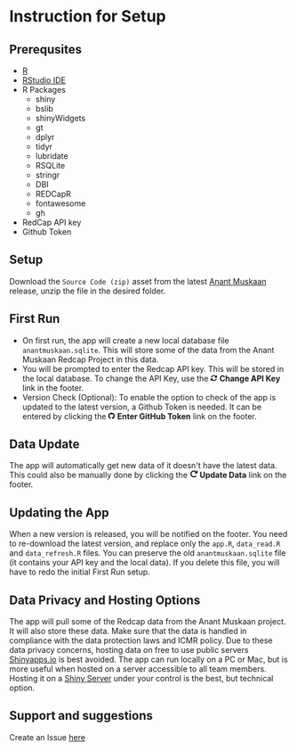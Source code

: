 # Instruction for Setup

## Prerequsites
- [R](https://www.r-project.org)
- [RStudio IDE](https://posit.co/products/open-source/rstudio/)
- R Packages
  - shiny
  - bslib
  - shinyWidgets
  - gt
  - dplyr
  - tidyr
  - lubridate
  - RSQLite
  - stringr
  - DBI
  - REDCapR
  - fontawesome
  - gh
- RedCap API key
- Github Token

## Setup
Download the `Source Code (zip)` asset from the latest [Anant Muskaan](https://github.com/ashwinikalantri/AnantMuskaan/releases/latest) release, unzip the file in the desired folder.

## First Run
- On first run, the app will create a new local database file `anantmuskaan.sqlite`. This will store some of the data from the Anant Muskaan Redcap Project in this data.
- You will be prompted to enter the Redcap API key. This will be stored in the local database. To change the API Key, use the ![](assets/rotate.png) **Change API Key** link in the footer.
- Version Check (Optional): To enable the option to check of the app is updated to the latest version, a Github Token is needed. It can be entered by clicking the ![](assets/github.png) **Enter GitHub Token** link on the footer. 

## Data Update
The app will automatically get new data of it doesn't have the latest data. This could also be manually done by clicking the ![](assets/reload.png) **Update Data** link on the footer. 

## Updating the App
When a new version is released, you will be notified on the footer. You need to re-download the latest version, and replace only the `app.R`, `data_read.R` and `data_refresh.R` files. You can preserve the old `anantmuskaan.sqlite` file (it contains your API key and the local data). If you delete this file, you will have to redo the initial First Run setup. 

## Data Privacy and Hosting Options
The app will pull some of the Redcap data from the Anant Muskaan project. It will also store these data. Make sure that the data is handled in compliance with the data protection laws and ICMR policy. Due to these data privacy concerns, hosting data on free to use public servers [Shinyapps.io](https://www.shinyapps.io) is best avoided. The app can run locally on a PC or Mac, but is more useful when hosted on a server accessible to all team members. Hosting it on a [Shiny Server](https://posit.co/products/open-source/shiny-server/) under your control is the best, but technical option. 

## Support and suggestions
Create an Issue [here](https://github.com/ashwinikalantri/AnantMuskaan/issues)